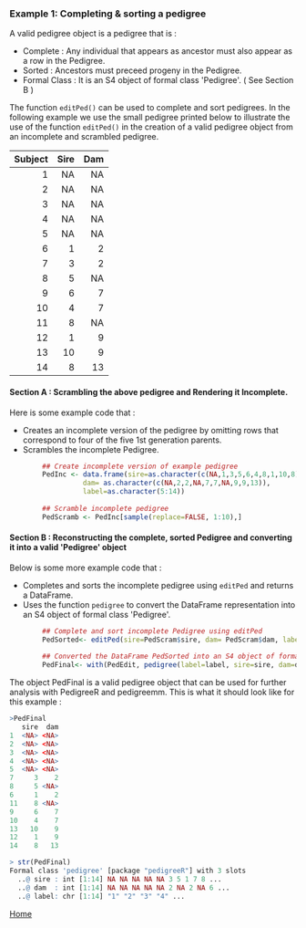 ### Example 1: Completing & sorting a pedigree

A valid pedigree object is a pedigree that is : 
* Complete : Any individual that appears as ancestor must also appear as a row in the Pedigree. 
* Sorted :  Ancestors must preceed progeny in the Pedigree.
* Formal Class : It is an S4 object of formal class 'Pedigree'. ( See Section B )

The function ```editPed()``` can be used to complete and sort pedigrees. In the following example we use the small pedigree printed below to illustrate the use of the function ```editPed()``` in the creation of a valid pedigree object from an incomplete and scrambled pedigree.

| Subject  |      Sire     |  Dam |
|----------:|-------------:|------:|
| 1	| NA| 	NA
| 2	| NA| 	NA
| 3	| NA| 	NA
| 4	| NA| 	NA
| 5	| NA| 	NA
| 6	| 1| 2
| 7	| 3	| 2
| 8	| 5	| NA
| 9	| 6| 	7
| 10	| 4| 7
| 11	| 8	| NA
| 12	| 1	| 9
| 13	| 10| 9
| 14	| 8| 13


#### Section A : Scrambling the above pedigree and Rendering it Incomplete. 

Here is some example code that : 
* Creates an incomplete version of the pedigree by omitting rows that correspond to four of the five 1st generation parents. 
* Scrambles the incomplete Pedigree. 
```R
        ## Create incomplete version of example pedigree 
        PedInc <- data.frame(sire=as.character(c(NA,1,3,5,6,4,8,1,10,8)),
                  dam= as.character(c(NA,2,2,NA,7,7,NA,9,9,13)),
                  label=as.character(5:14))
        
        ## Scramble incomplete pedigree
        PedScramb <- PedInc[sample(replace=FALSE, 1:10),] 

```
#### Section B : Reconstructing the complete, sorted Pedigree and converting it into a valid 'Pedigree' object

Below is some more example code that :
* Completes and sorts the incomplete pedigree using ```editPed``` and returns a DataFrame.
* Uses the function ```pedigree``` to convert the DataFrame representation into an S4 object of formal class 'Pedigree'. 

```R 
        ## Complete and sort incomplete Pedigree using editPed
        PedSorted<- editPed(sire=PedScram$sire, dam= PedScram$dam, label=PedScram$label) 
        
        ## Converted the DataFrame PedSorted into an S4 object of formal class 'Pedigree'
        PedFinal<- with(PedEdit, pedigree(label=label, sire=sire, dam=dam))

```
The object PedFinal is a valid pedigree object that can be used for further analysis with PedigreeR and pedigreemm. This is what it should look like for this example : 

```R
>PedFinal
   sire  dam
1  <NA> <NA>
2  <NA> <NA>
3  <NA> <NA>
4  <NA> <NA>
5  <NA> <NA>
7     3    2
8     5 <NA>
6     1    2
11    8 <NA>
9     6    7
10    4    7
13   10    9
12    1    9
14    8   13

> str(PedFinal)
Formal class 'pedigree' [package "pedigreeR"] with 3 slots
  ..@ sire : int [1:14] NA NA NA NA NA 3 5 1 7 8 ...
  ..@ dam  : int [1:14] NA NA NA NA NA 2 NA 2 NA 6 ...
  ..@ label: chr [1:14] "1" "2" "3" "4" ...

```

[Home](https://github.com/Rpedigree/pedigreeR)
 
